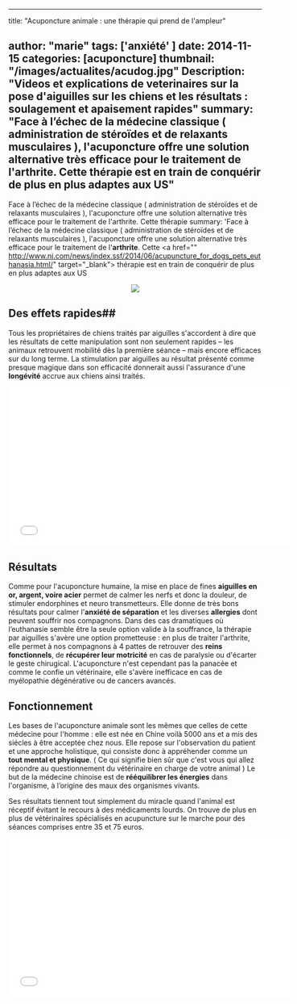 
---
title: "Acuponcture animale : une thérapie qui prend de l'ampleur"

author: "marie"
tags: ['anxiété' ]
date: 2014-11-15
categories: [acuponcture]
thumbnail: "/images/actualites/acudog.jpg"
Description: "Videos et explications de veterinaires sur la pose d'aiguilles sur les chiens et les résultats : soulagement et apaisement rapides"
summary: "Face à l’échec de la médecine classique ( administration de stéroïdes et de relaxants musculaires ), l'acuponcture offre une solution alternative très efficace pour le traitement de l'arthrite. Cette thérapie est en train de conquérir de plus en plus adaptes aux US"
---

Face à l’échec de la médecine classique ( administration de stéroïdes et de relaxants musculaires ), l'acuponcture offre une solution alternative très efficace pour le traitement de l'arthrite. Cette thérapie summary: 'Face à l’échec de la médecine classique ( administration de stéroïdes et de relaxants musculaires ), l'acuponcture offre une solution alternative très efficace pour le traitement de l'**arthrite**. Cette <a href="" http://www.nj.com/news/index.ssf/2014/06/acupuncture_for_dogs_pets_euthanasia.html/" target="_blank"> thérapie </a>est en train de conquérir de plus en plus adaptes aux US

<p align="center"><img src= "/images/actualites/acudog.jpg"></p>

## Des effets rapides##
Tous les propriétaires de chiens traités par aiguilles s'accordent à dire que les résultats de cette manipulation sont non seulement rapides – les animaux retrouvent  mobilité dès la première séance – mais encore efficaces sur du long terme. La stimulation par aiguilles au résultat présenté comme  presque magique dans son efficacité donnerait aussi l'assurance d'une **longévité** accrue aux chiens ainsi traités.

<p align="center"><iframe width="560" height="315" src="//www.youtube.com/embed/dRhO6-8X0Mg" frameborder="0" allowfullscreen></iframe>


## Résultats ##
Comme pour l'acuponcture humaine, la mise en place de fines **aiguilles en or, argent, voire acier** permet de calmer les nerfs et donc la douleur, de stimuler endorphines et neuro transmetteurs.
Elle donne de très bons résultats pour calmer l'**anxiété de séparation** et les diverses **allergies** dont peuvent souffrir nos compagnons.
Dans des cas dramatiques où l’euthanasie semble être la seule option valide à la souffrance, la thérapie par aiguilles s'avère une option prometteuse : en plus de traiter l'arthrite, elle permet à nos compagnons à 4 pattes de retrouver des **reins fonctionnels**, de **récupérer leur motricité** en cas de paralysie ou d'écarter le geste chirugical.
L'acuponcture n'est cependant pas la panacée et comme le confie un vétérinaire, elle s'avère inefficace en cas de myélopathie dégénérative ou de cancers avancés.

## Fonctionnement ##
Les bases de l'acuponcture animale sont les mêmes que celles de cette médecine pour l'homme : elle est née en Chine voilà 5000 ans et a mis des siécles à être acceptée chez nous. Elle repose sur l'observation du patient et une approche holistique, qui consiste donc à appréhender comme un **tout mental et physique**. ( Ce qui signifie bien sûr que c'est vous qui allez répondre au questionnement du vétérinaire en charge de votre animal )
Le but de la médecine chinoise est de **rééquilibrer les énergies** dans l'organisme, à l’origine des maux des organismes vivants.

Ses résultats tiennent tout simplement du miracle quand l'animal est réceptif évitant le recours à des médicaments lourds.
On trouve de plus en plus de vétérinaires spécialisés en acupuncture sur le marche pour des séances comprises entre 35 et 75 euros.

<p align="center"><iframe width="560" height="315" src="//www.youtube.com/embed/JNkmJXDewig" frameborder="0" allowfullscreen></iframe>